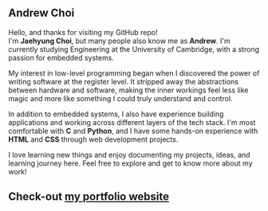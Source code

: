 ## Andrew Choi

Hello, and thanks for visiting my GitHub repo!  
I'm **Jaehyung Choi**, but many people also know me as **Andrew**. I'm currently studying Engineering at the University of Cambridge, with a strong passion for embedded systems.

My interest in low-level programming began when I discovered the power of writing software at the register level. It stripped away the abstractions between hardware and software, making the inner workings feel less like magic and more like something I could truly understand and control.

In addition to embedded systems, I also have experience building applications and working across different layers of the tech stack. I'm most comfortable with **C** and **Python**, and I have some hands-on experience with **HTML** and **CSS** through web development projects.

I love learning new things and enjoy documenting my projects, ideas, and learning journey here. Feel free to explore and get to know more about my work!

## Check-out [my portfolio website](https://jc2409.github.io/Andrew-Choi-Portfolio/)
